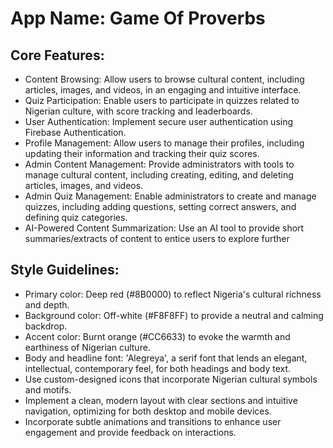 # **App Name**: Game Of Proverbs

## Core Features:

- Content Browsing: Allow users to browse cultural content, including articles, images, and videos, in an engaging and intuitive interface.
- Quiz Participation: Enable users to participate in quizzes related to Nigerian culture, with score tracking and leaderboards.
- User Authentication: Implement secure user authentication using Firebase Authentication.
- Profile Management: Allow users to manage their profiles, including updating their information and tracking their quiz scores.
- Admin Content Management: Provide administrators with tools to manage cultural content, including creating, editing, and deleting articles, images, and videos.
- Admin Quiz Management: Enable administrators to create and manage quizzes, including adding questions, setting correct answers, and defining quiz categories.
- AI-Powered Content Summarization: Use an AI tool to provide short summaries/extracts of content to entice users to explore further

## Style Guidelines:

- Primary color: Deep red (#8B0000) to reflect Nigeria's cultural richness and depth.
- Background color: Off-white (#F8F8FF) to provide a neutral and calming backdrop.
- Accent color: Burnt orange (#CC6633) to evoke the warmth and earthiness of Nigerian culture.
- Body and headline font: 'Alegreya', a serif font that lends an elegant, intellectual, contemporary feel, for both headings and body text.
- Use custom-designed icons that incorporate Nigerian cultural symbols and motifs.
- Implement a clean, modern layout with clear sections and intuitive navigation, optimizing for both desktop and mobile devices.
- Incorporate subtle animations and transitions to enhance user engagement and provide feedback on interactions.